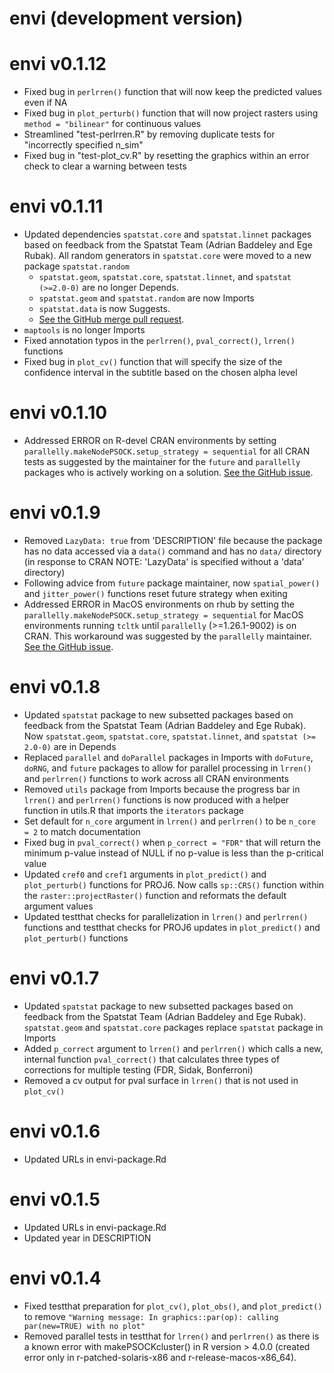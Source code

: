 # envi (development version)

# envi v0.1.12
* Fixed bug in `perlrren()` function that will now keep the predicted values even if NA
* Fixed bug in `plot_perturb()` function that will now project rasters using `method = "bilinear"` for continuous values
* Streamlined "test-perlrren.R" by removing duplicate tests for "incorrectly specified n_sim"
* Fixed bug in "test-plot_cv.R" by resetting the graphics within an error check to clear a warning between tests

# envi v0.1.11
* Updated dependencies `spatstat.core` and `spatstat.linnet` packages based on feedback from the Spatstat Team (Adrian Baddeley and Ege Rubak). All random generators in `spatstat.core` were moved to a new package `spatstat.random`
  * `spatstat.geom`, `spatstat.core`, `spatstat.linnet`, and `spatstat (>=2.0-0)` are no longer Depends.
  * `spatstat.geom` and `spatstat.random` are now Imports
  * `spatstat.data` is now Suggests.
  * [See the GitHub merge pull request](https://github.com/Waller-SUSAN/envi/pull/2/commits/34b67d8a66151f609cafe4a72de39e382abe7f07).
* `maptools` is no longer Imports
* Fixed annotation typos in the `perlrren()`, `pval_correct()`, `lrren()` functions
* Fixed bug in `plot_cv()` function that will specify the size of the confidence interval in the subtitle based on the chosen alpha level

# envi v0.1.10
* Addressed ERROR on R-devel CRAN environments by setting `parallelly.makeNodePSOCK.setup_strategy = sequential` for all CRAN tests as suggested by the maintainer for the `future` and `parallelly` packages who is actively working on a solution. [See the GitHub issue](https://github.com/HenrikBengtsson/parallelly/issues/65).

# envi v0.1.9
* Removed `LazyData: true` from 'DESCRIPTION' file because the package has no data accessed via a `data()` command and has no `data/` directory (in response to CRAN NOTE: 'LazyData' is specified without a 'data' directory)
* Following advice from `future` package maintainer, now `spatial_power()` and `jitter_power()` functions reset future strategy when exiting
* Addressed ERROR in MacOS environments on rhub by setting the `parallelly.makeNodePSOCK.setup_strategy = sequential` for MacOS environments running `tcltk` until `parallelly` (>=1.26.1-9002) is on CRAN. This workaround was suggested by the `parallelly` maintainer. [See the GitHub issue](https://github.com/HenrikBengtsson/parallelly/issues/62#issuecomment-880665390).

# envi v0.1.8
* Updated `spatstat` package to new subsetted packages based on feedback from the Spatstat Team (Adrian Baddeley and Ege Rubak). Now `spatstat.geom`, `spatstat.core`, `spatstat.linnet`, and `spatstat (>= 2.0-0)` are in Depends
* Replaced `parallel` and `doParallel` packages in Imports with `doFuture`, `doRNG`, and `future` packages to allow for parallel processing in `lrren()` and `perlrren()` functions to work across all CRAN environments
* Removed `utils` package from Imports because the progress bar in `lrren()` and `perlrren()` functions is now produced with a helper function in utils.R that imports the `iterators` package
* Set default for `n_core` argument in `lrren()` and `perlrren()` to be `n_core = 2` to match documentation
* Fixed bug in `pval_correct()` when `p_correct = "FDR"` that will return the minimum p-value instead of NULL if no p-value is less than the p-critical value
* Updated `cref0` and `cref1` arguments in `plot_predict()` and `plot_perturb()` functions for PROJ6. Now calls `sp::CRS()` function within the `raster::projectRaster()` function and reformats the default argument values
* Updated testthat checks for parallelization in `lrren()` and `perlrren()` functions and testthat checks for PROJ6 updates in `plot_predict()` and `plot_perturb()` functions

# envi v0.1.7
* Updated `spatstat` package to new subsetted packages based on feedback from the Spatstat Team (Adrian Baddeley and Ege Rubak). `spatstat.geom` and `spatstat.core` packages replace `spatstat` package in Imports
* Added `p_correct` argument to `lrren()` and `perlrren()` which calls a new, internal function `pval_correct()` that calculates three types of corrections for multiple testing (FDR, Sidak, Bonferroni)
* Removed a cv output for pval surface in `lrren()` that is not used in `plot_cv()`

# envi v0.1.6
* Updated URLs in envi-package.Rd

# envi v0.1.5
* Updated URLs in envi-package.Rd
* Updated year in DESCRIPTION

# envi v0.1.4
* Fixed testthat preparation for `plot_cv()`, `plot_obs()`, and `plot_predict()` to remove `"Warning message: In graphics::par(op): calling par(new=TRUE) with no plot"`
* Removed parallel tests in testthat for `lrren()` and `perlrren()` as there is a known error with makePSOCKcluster() in R version > 4.0.0 (created error only in r-patched-solaris-x86 and r-release-macos-x86_64).
  